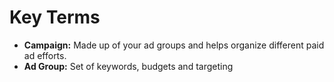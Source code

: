 # Key Terms

- **Campaign:** Made up of your ad groups and helps organize different paid ad efforts.
- **Ad Group:** Set of keywords, budgets and targeting  
